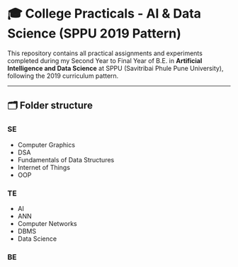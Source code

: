 # 🎓 College Practicals - AI & Data Science (SPPU 2019 Pattern)

This repository contains all practical assignments and experiments completed during my Second Year to Final Year of B.E. in **Artificial Intelligence and Data Science** at SPPU (Savitribai Phule Pune University), following the 2019 curriculum pattern.

---

## 🗂️ Folder structure

### SE
- Computer Graphics
- DSA
- Fundamentals of Data Structures
- Internet of Things
- OOP

### TE
- AI
- ANN
- Computer Networks
- DBMS
- Data Science

### BE

  
